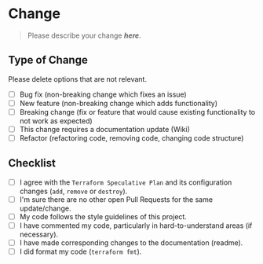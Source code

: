 # Change

>Please describe your change ***here***.

## Type of Change

Please delete options that are not relevant.

- [ ] Bug fix (non-breaking change which fixes an issue)
- [ ] New feature (non-breaking change which adds functionality)
- [ ] Breaking change (fix or feature that would cause existing functionality to not work as expected)
- [ ] This change requires a documentation update (Wiki)
- [ ] Refactor (refactoring code, removing code, changing code structure)

## Checklist

- [ ] I agree with the `Terraform Speculative Plan` and its configuration changes (`add`, `remove` or `destroy`).
- [ ] I'm sure there are no other open Pull Requests for the same update/change.
- [ ] My code follows the style guidelines of this project.
- [ ] I have commented my code, particularly in hard-to-understand areas (if necessary).
- [ ] I have made corresponding changes to the documentation (readme).
- [ ] I did format my code (`terraform fmt`).